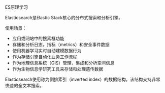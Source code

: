 ES原理学习

Elasticsearch是Elastic Stack核心的分布式搜索和分析引擎。

使用场景：

- 应用或网站中的搜索框功能
- 存储和分析日志，指标（metrics）和安全事件数据
- 使用机器学习实时自动建模数据行为
- 作为存储引擎自动化业务工作流程
- 作为地理信息系统（GIS）管理，集成和分析空间信息
- 作为生物信息学研究工具来存储和处理遗传数据

Elasticsearch使用称为倒排索引（inverted index）的数据结构，该结构支持非常快速的全文本搜索。